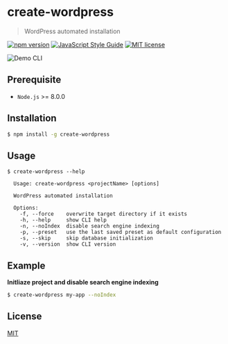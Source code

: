 # create-wordpress

> WordPress automated installation

[![npm version](https://badge.fury.io/js/create-wordpress.svg)](https://npmjs.org/package/create-wordpress "View this project on npm")
[![JavaScript Style Guide](https://img.shields.io/badge/code_style-standard-brightgreen.svg)](https://standardjs.com)
[![MIT license](https://img.shields.io/badge/License-MIT-blue.svg)](https://github.com/VeronQ/create-wordpress/blob/master/LICENSE)

![Demo CLI](../assets/demo.gif?raw=true)

## Prerequisite

* `Node.js` >= 8.0.0

## Installation

```sh
$ npm install -g create-wordpress
```

## Usage

```
$ create-wordpress --help

  Usage: create-wordpress <projectName> [options]
  
  WordPress automated installation
  
  Options:
    -f, --force    overwrite target directory if it exists
    -h, --help     show CLI help
    -n, --noIndex  disable search engine indexing
    -p, --preset   use the last saved preset as default configuration
    -s, --skip     skip database initialization
    -v, --version  show CLI version
```

## Example

**Initliaze project and disable search engine indexing**

```sh
$ create-wordpress my-app --noIndex
```

## License

[MIT](https://github.com/VeronQ/create-wordpress/blob/master/LICENSE)
